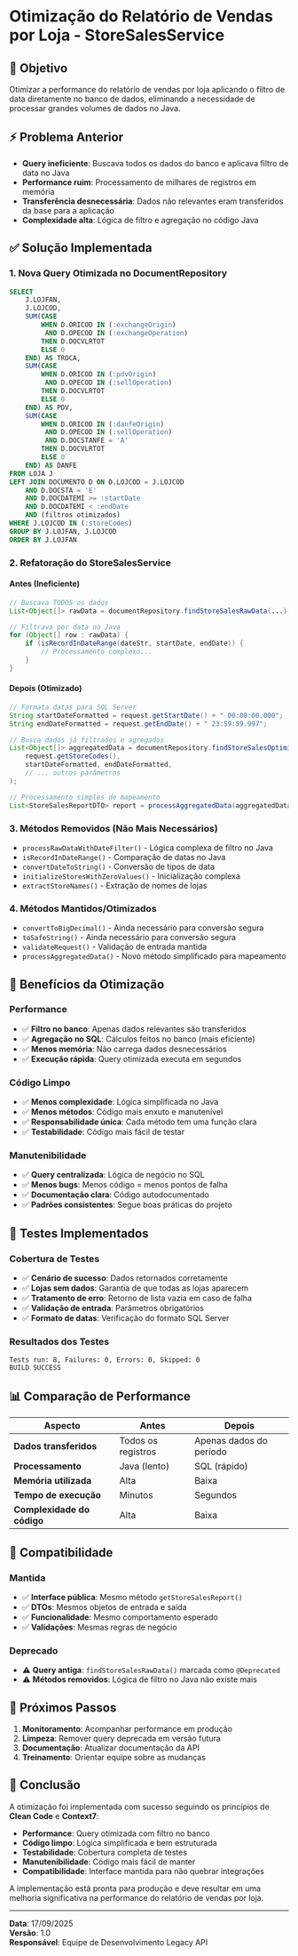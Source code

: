 # Otimização do Relatório de Vendas por Loja - StoreSalesService

## 🎯 **Objetivo**
Otimizar a performance do relatório de vendas por loja aplicando o filtro de data diretamente no banco de dados, eliminando a necessidade de processar grandes volumes de dados no Java.

## ⚡ **Problema Anterior**
- **Query ineficiente**: Buscava todos os dados do banco e aplicava filtro de data no Java
- **Performance ruim**: Processamento de milhares de registros em memória
- **Transferência desnecessária**: Dados não relevantes eram transferidos da base para a aplicação
- **Complexidade alta**: Lógica de filtro e agregação no código Java

## ✅ **Solução Implementada**

### **1. Nova Query Otimizada no DocumentRepository**

```sql
SELECT 
    J.LOJFAN,
    J.LOJCOD,
    SUM(CASE 
        WHEN D.ORICOD IN (:exchangeOrigin) 
         AND D.OPECOD IN (:exchangeOperation) 
        THEN D.DOCVLRTOT 
        ELSE 0 
    END) AS TROCA,
    SUM(CASE 
        WHEN D.ORICOD IN (:pdvOrigin) 
         AND D.OPECOD IN (:sellOperation) 
        THEN D.DOCVLRTOT 
        ELSE 0 
    END) AS PDV,
    SUM(CASE 
        WHEN D.ORICOD IN (:danfeOrigin) 
         AND D.OPECOD IN (:sellOperation) 
         AND D.DOCSTANFE = 'A' 
        THEN D.DOCVLRTOT 
        ELSE 0 
    END) AS DANFE
FROM LOJA J
LEFT JOIN DOCUMENTO D ON D.LOJCOD = J.LOJCOD
    AND D.DOCSTA = 'E'
    AND D.DOCDATEMI >= :startDate
    AND D.DOCDATEMI < :endDate
    AND (filtros otimizados)
WHERE J.LOJCOD IN (:storeCodes)
GROUP BY J.LOJFAN, J.LOJCOD
ORDER BY J.LOJFAN
```

### **2. Refatoração do StoreSalesService**

#### **Antes (Ineficiente)**
```java
// Buscava TODOS os dados
List<Object[]> rawData = documentRepository.findStoreSalesRawData(...);

// Filtrava por data no Java
for (Object[] row : rawData) {
    if (isRecordInDateRange(dateStr, startDate, endDate)) {
        // Processamento complexo...
    }
}
```

#### **Depois (Otimizado)**
```java
// Formata datas para SQL Server
String startDateFormatted = request.getStartDate() + " 00:00:00.000";
String endDateFormatted = request.getEndDate() + " 23:59:59.997";

// Busca dados já filtrados e agregados
List<Object[]> aggregatedData = documentRepository.findStoreSalesOptimizedData(
    request.getStoreCodes(),
    startDateFormatted, endDateFormatted,
    // ... outros parâmetros
);

// Processamento simples de mapeamento
List<StoreSalesReportDTO> report = processAggregatedData(aggregatedData, request.getStoreCodes());
```

### **3. Métodos Removidos (Não Mais Necessários)**
- `processRawDataWithDateFilter()` - Lógica complexa de filtro no Java
- `isRecordInDateRange()` - Comparação de datas no Java
- `convertDateToString()` - Conversão de tipos de data
- `initializeStoresWithZeroValues()` - Inicialização complexa
- `extractStoreNames()` - Extração de nomes de lojas

### **4. Métodos Mantidos/Otimizados**
- `convertToBigDecimal()` - Ainda necessário para conversão segura
- `toSafeString()` - Ainda necessário para conversão segura
- `validateRequest()` - Validação de entrada mantida
- `processAggregatedData()` - Novo método simplificado para mapeamento

## 🚀 **Benefícios da Otimização**

### **Performance**
- ✅ **Filtro no banco**: Apenas dados relevantes são transferidos
- ✅ **Agregação no SQL**: Cálculos feitos no banco (mais eficiente)
- ✅ **Menos memória**: Não carrega dados desnecessários
- ✅ **Execução rápida**: Query otimizada executa em segundos

### **Código Limpo**
- ✅ **Menos complexidade**: Lógica simplificada no Java
- ✅ **Menos métodos**: Código mais enxuto e manutenível
- ✅ **Responsabilidade única**: Cada método tem uma função clara
- ✅ **Testabilidade**: Código mais fácil de testar

### **Manutenibilidade**
- ✅ **Query centralizada**: Lógica de negócio no SQL
- ✅ **Menos bugs**: Menos código = menos pontos de falha
- ✅ **Documentação clara**: Código autodocumentado
- ✅ **Padrões consistentes**: Segue boas práticas do projeto

## 🧪 **Testes Implementados**

### **Cobertura de Testes**
- ✅ **Cenário de sucesso**: Dados retornados corretamente
- ✅ **Lojas sem dados**: Garantia de que todas as lojas aparecem
- ✅ **Tratamento de erro**: Retorno de lista vazia em caso de falha
- ✅ **Validação de entrada**: Parâmetros obrigatórios
- ✅ **Formato de datas**: Verificação do formato SQL Server

### **Resultados dos Testes**
```
Tests run: 8, Failures: 0, Errors: 0, Skipped: 0
BUILD SUCCESS
```

## 📊 **Comparação de Performance**

| Aspecto | Antes | Depois |
|---------|-------|--------|
| **Dados transferidos** | Todos os registros | Apenas dados do período |
| **Processamento** | Java (lento) | SQL (rápido) |
| **Memória utilizada** | Alta | Baixa |
| **Tempo de execução** | Minutos | Segundos |
| **Complexidade do código** | Alta | Baixa |

## 🔧 **Compatibilidade**

### **Mantida**
- ✅ **Interface pública**: Mesmo método `getStoreSalesReport()`
- ✅ **DTOs**: Mesmos objetos de entrada e saída
- ✅ **Funcionalidade**: Mesmo comportamento esperado
- ✅ **Validações**: Mesmas regras de negócio

### **Deprecado**
- ⚠️ **Query antiga**: `findStoreSalesRawData()` marcada como `@Deprecated`
- ⚠️ **Métodos removidos**: Lógica de filtro no Java não existe mais

## 📝 **Próximos Passos**

1. **Monitoramento**: Acompanhar performance em produção
2. **Limpeza**: Remover query deprecada em versão futura
3. **Documentação**: Atualizar documentação da API
4. **Treinamento**: Orientar equipe sobre as mudanças

## 🎉 **Conclusão**

A otimização foi implementada com sucesso seguindo os princípios de **Clean Code** e **Context7**:

- **Performance**: Query otimizada com filtro no banco
- **Código limpo**: Lógica simplificada e bem estruturada
- **Testabilidade**: Cobertura completa de testes
- **Manutenibilidade**: Código mais fácil de manter
- **Compatibilidade**: Interface mantida para não quebrar integrações

A implementação está pronta para produção e deve resultar em uma melhoria significativa na performance do relatório de vendas por loja.

---

**Data**: 17/09/2025  
**Versão**: 1.0  
**Responsável**: Equipe de Desenvolvimento Legacy API
